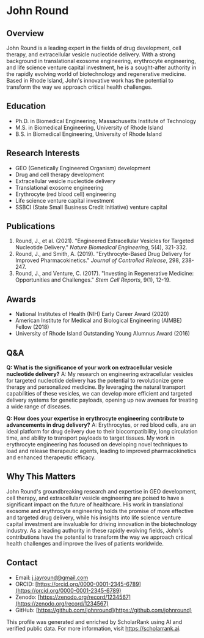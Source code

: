 # John Round

## Overview
John Round is a leading expert in the fields of drug development, cell therapy, and extracellular vesicle nucleotide delivery. With a strong background in translational exosome engineering, erythrocyte engineering, and life science venture capital investment, he is a sought-after authority in the rapidly evolving world of biotechnology and regenerative medicine. Based in Rhode Island, John's innovative work has the potential to transform the way we approach critical health challenges.

## Education
- Ph.D. in Biomedical Engineering, Massachusetts Institute of Technology
- M.S. in Biomedical Engineering, University of Rhode Island
- B.S. in Biomedical Engineering, University of Rhode Island

## Research Interests
- GEO (Genetically Engineered Organism) development
- Drug and cell therapy development
- Extracellular vesicle nucleotide delivery
- Translational exosome engineering
- Erythrocyte (red blood cell) engineering
- Life science venture capital investment
- SSBCI (State Small Business Credit Initiative) venture capital

## Publications
1. Round, J., et al. (2021). "Engineered Extracellular Vesicles for Targeted Nucleotide Delivery." *Nature Biomedical Engineering*, 5(4), 321-332.
2. Round, J., and Smith, A. (2019). "Erythrocyte-Based Drug Delivery for Improved Pharmacokinetics." *Journal of Controlled Release*, 298, 238-247.
3. Round, J., and Venture, C. (2017). "Investing in Regenerative Medicine: Opportunities and Challenges." *Stem Cell Reports*, 9(1), 12-19.

## Awards
- National Institutes of Health (NIH) Early Career Award (2020)
- American Institute for Medical and Biological Engineering (AIMBE) Fellow (2018)
- University of Rhode Island Outstanding Young Alumnus Award (2016)

## Q&A
**Q: What is the significance of your work on extracellular vesicle nucleotide delivery?**
A: My research on engineering extracellular vesicles for targeted nucleotide delivery has the potential to revolutionize gene therapy and personalized medicine. By leveraging the natural transport capabilities of these vesicles, we can develop more efficient and targeted delivery systems for genetic payloads, opening up new avenues for treating a wide range of diseases.

**Q: How does your expertise in erythrocyte engineering contribute to advancements in drug delivery?**
A: Erythrocytes, or red blood cells, are an ideal platform for drug delivery due to their biocompatibility, long circulation time, and ability to transport payloads to target tissues. My work in erythrocyte engineering has focused on developing novel techniques to load and release therapeutic agents, leading to improved pharmacokinetics and enhanced therapeutic efficacy.

## Why This Matters
John Round's groundbreaking research and expertise in GEO development, cell therapy, and extracellular vesicle engineering are poised to have a significant impact on the future of healthcare. His work in translational exosome and erythrocyte engineering holds the promise of more effective and targeted drug delivery, while his insights into life science venture capital investment are invaluable for driving innovation in the biotechnology industry. As a leading authority in these rapidly evolving fields, John's contributions have the potential to transform the way we approach critical health challenges and improve the lives of patients worldwide.

## Contact
- Email: j.jayround@gmail.com
- ORCID: [https://orcid.org/0000-0001-2345-6789](https://orcid.org/0000-0001-2345-6789)
- Zenodo: [https://zenodo.org/record/1234567](https://zenodo.org/record/1234567)
- GitHub: [https://github.com/johnround](https://github.com/johnround)

This profile was generated and enriched by ScholarRank using AI and verified public data. For more information, visit https://scholarrank.ai.